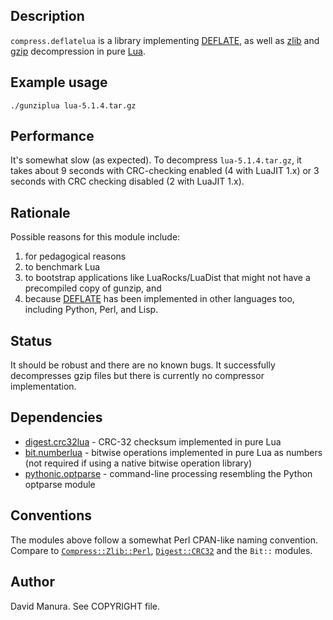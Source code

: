 Description
-----------

`compress.deflatelua` is a library implementing [DEFLATE], as well as
[zlib] and [gzip] decompression in pure [Lua].

Example usage
-------------

    ./gunziplua lua-5.1.4.tar.gz

Performance
-----------

It's somewhat slow (as expected).  To decompress `lua-5.1.4.tar.gz`, it
takes about 9 seconds with CRC-checking enabled (4 with LuaJIT 1.x) or
3 seconds with CRC checking disabled (2 with LuaJIT 1.x).

Rationale
---------

Possible reasons for this module include:

1. for pedagogical reasons
2. to benchmark Lua
3. to bootstrap applications like LuaRocks/LuaDist
   that might not have a precompiled copy of gunzip, and
4. because [DEFLATE] has been implemented in other languages too,
   including Python, Perl, and Lisp.

Status
------

It should be robust and there are no known bugs. It successfully
decompresses gzip files but there is currently no compressor implementation.

Dependencies
------------

* [digest.crc32lua] - CRC-32 checksum implemented in pure Lua
* [bit.numberlua] - bitwise operations implemented in pure Lua as numbers
  (not required if using a native bitwise operation library)
* [pythonic.optparse] - command-line processing resembling the Python
  optparse module

Conventions
-----------

The modules above follow a somewhat Perl CPAN-like naming convention.
Compare to [`Compress::Zlib::Perl`], [`Digest::CRC32`] and the `Bit::`
modules.

Author
------

David Manura.  See COPYRIGHT file.


[DEFLATE]: http://tools.ietf.org/html/rfc1951
[zlib]: http://tools.ietf.org/html/rfc1950
[gzip]: http://tools.ietf.org/html/rfc1952
[Lua]: http://www.lua.org/
[digest.crc32lua]: http://github.com/davidm/lua-digest-crc32lua
[bit.numberlua]: http://github.com/davidm/lua-bit-numberlua
[pythonic.optparse]: http://github.com/davidm/lua-pythonic-optparse
[`Compress::Zlib::Perl`]: http://search.cpan.org/~nwclark/Compress-Zlib-Perl/Perl.pm
[`Digest::CRC32`]: http://search.cpan.org/~fays/Digest-Crc32/Crc32.pm

